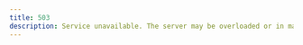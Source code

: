 ```yaml
---
title: 503
description: Service unavailable. The server may be overloaded or in maintenance.
---
```


